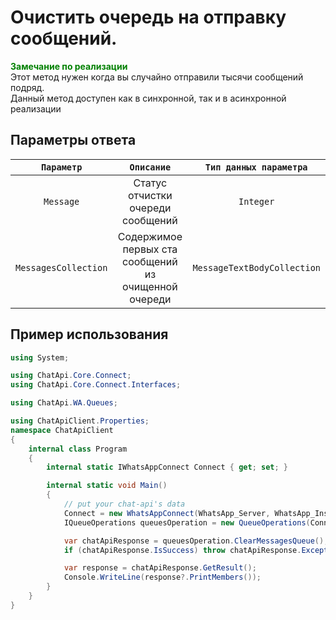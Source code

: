 ﻿# Очистить очередь на отправку сообщений.
**<span style="color:green">Замечание по реализации</span>** <br/>
Этот метод нужен когда вы случайно отправили тысячи сообщений подряд. <br/>
Данный метод доступен как в синхронной, так и в асинхронной реализации

## Параметры ответа
|  `Параметр`   | `Описание`                            | `Тип данных параметра`      | 
|:-------------:|:-------------------------------------:|:---------------------------:|
|`Message`|  Статус отчистки очереди сообщений  | `Integer`                   |
|`MessagesCollection` | Содержимое первых ста сообщений из очищенной очереди     | `MessageTextBodyCollection` |

## Пример использования
```csharp
using System;

using ChatApi.Core.Connect;
using ChatApi.Core.Connect.Interfaces;

using ChatApi.WA.Queues;

using ChatApiClient.Properties;
namespace ChatApiClient
{
    internal class Program
    {
        internal static IWhatsAppConnect Connect { get; set; }

        internal static void Main()
        {
            // put your chat-api's data
            Connect = new WhatsAppConnect(WhatsApp_Server, WhatsApp_Instance, WhatsApp_Token); 
            IQueueOperations queuesOperation = new QueueOperations(Connect);

            var chatApiResponse = queuesOperation.ClearMessagesQueue();
            if (chatApiResponse.IsSuccess) throw chatApiResponse.Exception!;

            var response = chatApiResponse.GetResult();
            Console.WriteLine(response?.PrintMembers());
        }
    }
}
```